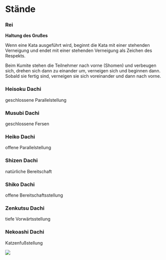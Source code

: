 # Stände

<infoBox infoImg="/wiki/staende/rei-01.jpg" secondImg="/wiki/staende/rei-02.jpg">

### Rei

**Haltung des Grußes**

Wenn eine Kata ausgeführt wird, beginnt die Kata mit einer stehenden Verneigung und endet mit einer stehenden Verneigung als Zeichen des Respekts.

Beim Kumite stehen die Teilnehmer nach vorne (Shomen) und verbeugen sich, drehen sich dann zu einander um, verneigen sich und beginnen dann. Sobald sie fertig sind, verneigen sie sich voreinander und dann nach vorne.

</infobox>

<infoBox infoImg="/wiki/staende/heisoku-dachi.jpg">

###  Heisoku Dachi

geschlossene Parallelstellung

</infobox>

<infoBox infoImg="/wiki/staende/musubi-dachi.jpg">

### Musubi Dachi

geschlossene Fersen

</infobox>

<infoBox infoImg="/wiki/staende/heiko-dachi.jpg">

### Heiko Dachi

offene Parallelstellung

</infobox>

<infoBox infoImg="/wiki/staende/shizen-dachi.jpg">

### Shizen Dachi

natürliche Bereitschaft

</infobox>

<infoBox infoImg="/wiki/staende/shiko-dachi.jpg">

### Shiko Dachi

offene Bereitschaftsstellung

</infobox>

<infoBox infoImg="/wiki/staende/zenkutsu-dachi-front.jpg" secondImg="/wiki/staende/zenkutsu-dachi-side.jpg">

### Zenkutsu Dachi

tiefe Vorwärtsstellung

</infobox>

<infoBox infoImg="/wiki/staende/nekoashi-dachi-01.jpg" secondImg="/wiki/staende/nekoashi-dachi-02.jpg">

### Nekoashi Dachi

Katzenfußstellung

<img src="/wiki/staende/nekoashi-dachi-03.jpg" />

</infobox>